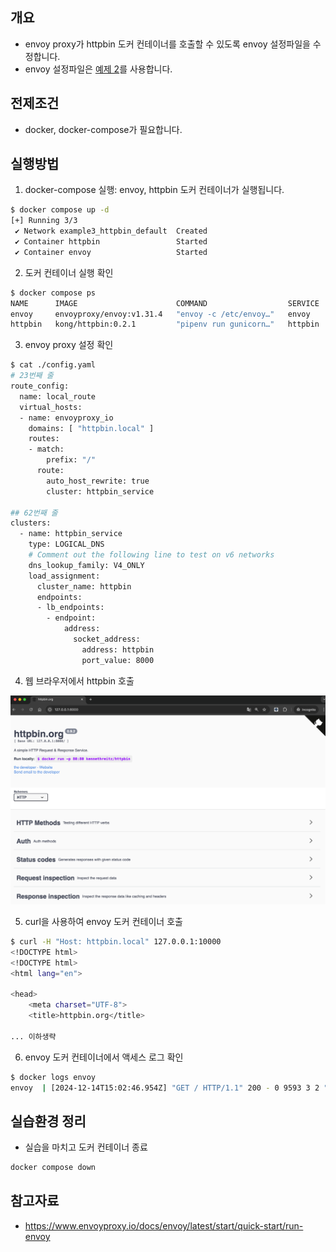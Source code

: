 ## 개요
* envoy proxy가 httpbin 도커 컨테이너를 호출할 수 있도록 envoy 설정파일을 수정합니다.
* envoy 설정파일은 [예제 2](../example2_set_host_from_example/)를 사용합니다.

## 전제조건
* docker, docker-compose가 필요합니다.

## 실행방법

1. docker-compose 실행: envoy, httpbin 도커 컨테이너가 실행됩니다.

```sh
$ docker compose up -d
[+] Running 3/3
 ✔ Network example3_httpbin_default  Created
 ✔ Container httpbin                 Started
 ✔ Container envoy                   Started
```

2. 도커 컨테이너 실행 확인

```sh
$ docker compose ps
NAME      IMAGE                      COMMAND                  SERVICE   CREATED          STATUS          PORTS
envoy     envoyproxy/envoy:v1.31.4   "envoy -c /etc/envoy…"   envoy     38 seconds ago   Up 38 seconds   0.0.0.0:10000->10000/tcp
httpbin   kong/httpbin:0.2.1         "pipenv run gunicorn…"   httpbin   38 seconds ago   Up 38 seconds   0.0.0.0:8000->80/tcp
```

3. envoy proxy 설정 확인

```sh
$ cat ./config.yaml
# 23번째 줄
route_config:
  name: local_route
  virtual_hosts:
  - name: envoyproxy_io
    domains: [ "httpbin.local" ]
    routes:
    - match:
        prefix: "/"
      route:
        auto_host_rewrite: true
        cluster: httpbin_service

## 62번째 줄
clusters:
  - name: httpbin_service
    type: LOGICAL_DNS
    # Comment out the following line to test on v6 networks
    dns_lookup_family: V4_ONLY
    load_assignment:
      cluster_name: httpbin
      endpoints:
      - lb_endpoints:
        - endpoint:
            address:
              socket_address:
                address: httpbin
                port_value: 8000
```

4. 웹 브라우저에서 httpbin 호출

![httpbin](./imgs/httpbin.png)

5. curl을 사용하여 envoy 도커 컨테이너 호출

```sh
$ curl -H "Host: httpbin.local" 127.0.0.1:10000
<!DOCTYPE html>
<!DOCTYPE html>
<html lang="en">

<head>
    <meta charset="UTF-8">
    <title>httpbin.org</title>

... 이하생략
```

6. envoy 도커 컨테이너에서 액세스 로그 확인

```sh
$ docker logs envoy
envoy  | [2024-12-14T15:02:46.954Z] "GET / HTTP/1.1" 200 - 0 9593 3 2 "-" "curl/8.7.1" "e82af3ac-eb01-4833-86e5-8e82c986d0c6" "httpbin" "172.21.0.2:80"
```

## 실습환경 정리
* 실습을 마치고 도커 컨테이너 종료

```sh
docker compose down
```

## 참고자료
* https://www.envoyproxy.io/docs/envoy/latest/start/quick-start/run-envoy
